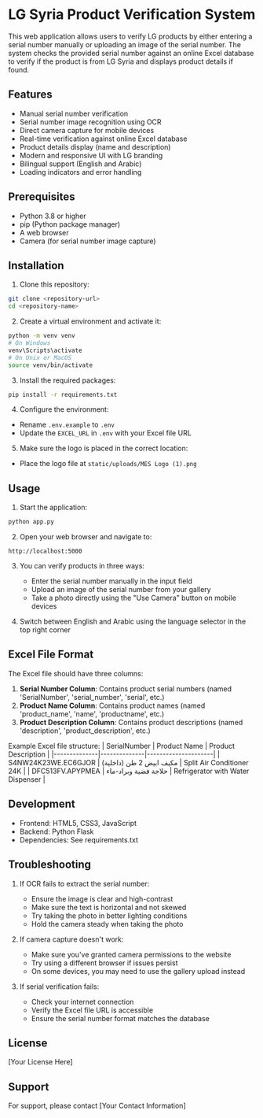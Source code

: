 # LG Syria Product Verification System

This web application allows users to verify LG products by either entering a serial number manually or uploading an image of the serial number. The system checks the provided serial number against an online Excel database to verify if the product is from LG Syria and displays product details if found.

## Features

- Manual serial number verification
- Serial number image recognition using OCR
- Direct camera capture for mobile devices
- Real-time verification against online Excel database
- Product details display (name and description)
- Modern and responsive UI with LG branding
- Bilingual support (English and Arabic)
- Loading indicators and error handling

## Prerequisites

- Python 3.8 or higher
- pip (Python package manager)
- A web browser
- Camera (for serial number image capture)

## Installation

1. Clone this repository:
```bash
git clone <repository-url>
cd <repository-name>
```

2. Create a virtual environment and activate it:
```bash
python -m venv venv
# On Windows
venv\Scripts\activate
# On Unix or MacOS
source venv/bin/activate
```

3. Install the required packages:
```bash
pip install -r requirements.txt
```

4. Configure the environment:
- Rename `.env.example` to `.env`
- Update the `EXCEL_URL` in `.env` with your Excel file URL

5. Make sure the logo is placed in the correct location:
- Place the logo file at `static/uploads/MES Logo (1).png`

## Usage

1. Start the application:
```bash
python app.py
```

2. Open your web browser and navigate to:
```
http://localhost:5000
```

3. You can verify products in three ways:
   - Enter the serial number manually in the input field
   - Upload an image of the serial number from your gallery
   - Take a photo directly using the "Use Camera" button on mobile devices

4. Switch between English and Arabic using the language selector in the top right corner

## Excel File Format

The Excel file should have three columns:
1. **Serial Number Column**: Contains product serial numbers (named 'SerialNumber', 'serial_number', 'serial', etc.)
2. **Product Name Column**: Contains product names (named 'product_name', 'name', 'productname', etc.)
3. **Product Description Column**: Contains product descriptions (named 'description', 'product_description', etc.)

Example Excel file structure:
| SerialNumber | Product Name | Product Description |
|--------------|--------------|---------------------|
| S4NW24K23WE.EC6GJOR | مكيف ابيض 2 طن (داخلية) | Split Air Conditioner 24K |
| DFC513FV.APYPMEA | حلاجة فضية وبراد-ماء | Refrigerator with Water Dispenser |

## Development

- Frontend: HTML5, CSS3, JavaScript
- Backend: Python Flask
- Dependencies: See requirements.txt

## Troubleshooting

1. If OCR fails to extract the serial number:
   - Ensure the image is clear and high-contrast
   - Make sure the text is horizontal and not skewed
   - Try taking the photo in better lighting conditions
   - Hold the camera steady when taking the photo

2. If camera capture doesn't work:
   - Make sure you've granted camera permissions to the website
   - Try using a different browser if issues persist
   - On some devices, you may need to use the gallery upload instead

3. If serial verification fails:
   - Check your internet connection
   - Verify the Excel file URL is accessible
   - Ensure the serial number format matches the database

## License

[Your License Here]

## Support

For support, please contact [Your Contact Information] 